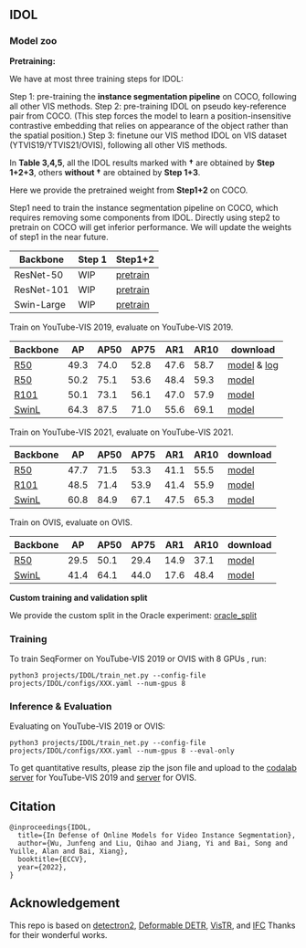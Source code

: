 ## IDOL 



### Model zoo

**Pretraining:**

We have at most three training steps for IDOL:

Step 1: pre-training the **instance segmentation pipeline** on COCO, following all other VIS methods.
Step 2: pre-training IDOL on pseudo key-reference pair from COCO. (This step forces the model to learn a position-insensitive contrastive embedding that relies on appearance of the object rather than the spatial position.)
Step 3: finetune our VIS method IDOL on VIS dataset (YTVIS19/YTVIS21/OVIS), following all other VIS methods.

In **Table 3,4,5**, all the IDOL results marked with **†** are obtained by **Step 1+2+3**, others **without †** are obtained by **Step 1+3**. 

Here we provide the pretrained weight from **Step1+2** on COCO.

Step1 need to train the instance segmentation pipeline on COCO, which requires removing some components from IDOL. Directly using step2 to pretrain on COCO will get inferior performance. We will update the weights of step1 in the near future.

| Backbone   | Step 1 | Step1+2                                                      |
| ---------- | ------ | ------------------------------------------------------------ |
| ResNet-50  | WIP    | [pretrain](https://drive.google.com/file/d/1ip-pxavMcyWOxfBcl_4cUIBKXRTA4wrO/view?usp=sharing) |
| ResNet-101 | WIP    | [pretrain](https://drive.google.com/file/d/1Gm162LthxorsS6pMX_XoVTn5iDAAMWbU/view?usp=sharing) |
| Swin-Large | WIP    | [pretrain](https://drive.google.com/file/d/1o-q4WIcMn_D5p1tSubJBWlPAnJLQ5Cbb/view?usp=sharing) |



Train on YouTube-VIS 2019, evaluate on YouTube-VIS 2019.

| Backbone                                                     | AP   | AP50 | AP75 | AR1  | AR10 | download                                                     |
| ------------------------------------------------------------ | ---- | ---- | ---- | ---- | ---- | ------------------------------------------------------------ |
| [R50](https://github.com/wjf5203/VNext/blob/main/projects/IDOL/configs/ytvis19_r50.yaml) | 49.3 | 74.0 | 52.8 | 47.6 | 58.7 | [model](https://drive.google.com/file/d/1FFbrfbK1oN4zTO5q_cw3zws2Z2Ppuzv7/view?usp=sharing) & [log](https://drive.google.com/file/d/16jqwbEzSkY-qcVZYYJeZ2vj8-Mffm30T/view?usp=share_link) |
| [R50](https://github.com/wjf5203/VNext/blob/main/projects/IDOL/configs/ytvis19_r50.yaml) | 50.2 | 75.1 | 53.6 | 48.4 | 59.3 | [model](https://drive.google.com/file/d/1BAZX99coA23RPrK8He3hDx59j11N7bUa/view?usp=sharing) |
| [R101](https://github.com/wjf5203/VNext/blob/main/projects/IDOL/configs/ytvis19_r101.yaml) | 50.1 | 73.1 | 56.1 | 47.0 | 57.9 | [model](https://drive.google.com/file/d/1T8S3_tZRcMJ1c5ioe3MGUNwKg9UP5ROW/view?usp=sharing) |
| [SwinL](https://github.com/wjf5203/VNext/blob/main/projects/IDOL/configs/ytvis19_swinL.yaml) | 64.3 | 87.5 | 71.0 | 55.6 | 69.1 | [model](https://drive.google.com/file/d/1Otlq8eqb_xg0eRF5dQHyxKvuEceOgwBk/view?usp=sharing) |



Train on YouTube-VIS 2021, evaluate on YouTube-VIS 2021.

| Backbone                                                     | AP   | AP50 | AP75 | AR1  | AR10 | download                                                     |
| ------------------------------------------------------------ | ---- | ---- | ---- | ---- | ---- | ------------------------------------------------------------ |
| [R50](https://github.com/wjf5203/VNext/blob/main/projects/IDOL/configs/ytvis21_r50.yaml) | 47.7 | 71.5 | 53.3 | 41.1 | 55.5 | [model](https://drive.google.com/file/d/1GqE7HEaJZCqUogsNi52vp_9NVEsiJwxL/view?usp=share_link) |
| [R101](https://github.com/wjf5203/VNext/blob/main/projects/IDOL/configs/ytvis21_r101.yaml) | 48.5 | 71.4 | 53.9 | 41.4 | 55.9 | [model](https://drive.google.com/file/d/1hYu32qR95QiZLKz40tsXrM_vsC9dcLLe/view?usp=share_link) |
| [SwinL](https://github.com/wjf5203/VNext/blob/main/projects/IDOL/configs/ytvis21_swinL.yaml) | 60.8 | 84.9 | 67.1 | 47.5 | 65.3 | [model](https://drive.google.com/file/d/17CSYz31VvaD-3RjLo3x5JjD-wL3zcDSq/view?usp=share_link) |



Train on OVIS, evaluate on OVIS.

| Backbone                                                     | AP   | AP50 | AP75 | AR1  | AR10 | download                                                     |
| ------------------------------------------------------------ | ---- | ---- | ---- | ---- | ---- | ------------------------------------------------------------ |
| [R50](https://github.com/wjf5203/VNext/blob/main/projects/IDOL/configs/ovis_r50.yaml) | 29.5 | 50.1 | 29.4 | 14.9 | 37.1 | [model](https://drive.google.com/file/d/1CalS2qLNm1MRlNdWkKhAKvS4CyM7vHTv/view?usp=share_link) |
| [SwinL](https://github.com/wjf5203/VNext/blob/main/projects/IDOL/configs/ovis_swin.yaml) | 41.4 | 64.1 | 44.0 | 17.6 | 48.4 | [model]( https://drive.google.com/file/d/1XXr5bx3CEwyurQvO4B8XMn2t6awYodGw/view?usp=share_link) |



 **Custom training  and validation split** 

We provide the custom split in the Oracle experiment: [oracle_split](https://drive.google.com/drive/folders/1veFOmJzKIr3tgGC8DI-hkBjUg1ivl5tc?usp=share_link)



### Training

To train SeqFormer on YouTube-VIS 2019 or OVIS with 8 GPUs , run:

```
python3 projects/IDOL/train_net.py --config-file projects/IDOL/configs/XXX.yaml --num-gpus 8 
```



### Inference & Evaluation



Evaluating on YouTube-VIS 2019 or OVIS:

```
python3 projects/IDOL/train_net.py --config-file projects/IDOL/configs/XXX.yaml --num-gpus 8 --eval-only
```



To get quantitative results, please zip the json file and upload to the [codalab server](https://competitions.codalab.org/competitions/20128#participate-submit_results) for YouTube-VIS 2019 and [server](https://codalab.lisn.upsaclay.fr/competitions/4763) for OVIS.



## Citation

```
@inproceedings{IDOL,
  title={In Defense of Online Models for Video Instance Segmentation},
  author={Wu, Junfeng and Liu, Qihao and Jiang, Yi and Bai, Song and Yuille, Alan and Bai, Xiang},
  booktitle={ECCV},
  year={2022},
}
```

## Acknowledgement

This repo is based on [detectron2](https://github.com/facebookresearch/detectron2), [Deformable DETR](https://github.com/fundamentalvision/Deformable-DETR), [VisTR](https://github.com/Epiphqny/VisTR), and [IFC](https://github.com/sukjunhwang/IFC)  Thanks for their wonderful works.
